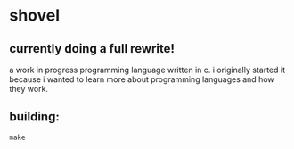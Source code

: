# shovel

## currently doing a full rewrite!

a work in progress programming language written in c. i originally started it because i wanted to learn more about programming languages and how they work.

## building:
```
make
```